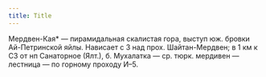 ```yaml
---
title: Title
---
```


Мердвен-Кая* — пирамидальная скалистая гора, выступ юж. бровки Ай-Петринской
яйлы. Нависает с З над прох. Шайтан-Мердвен; в 1 км к СЗ от нп Санаторное
(Ялт.), б. Мухалатка — ср. тюрк. мердивен — лестница — по горному проходу И–5.
